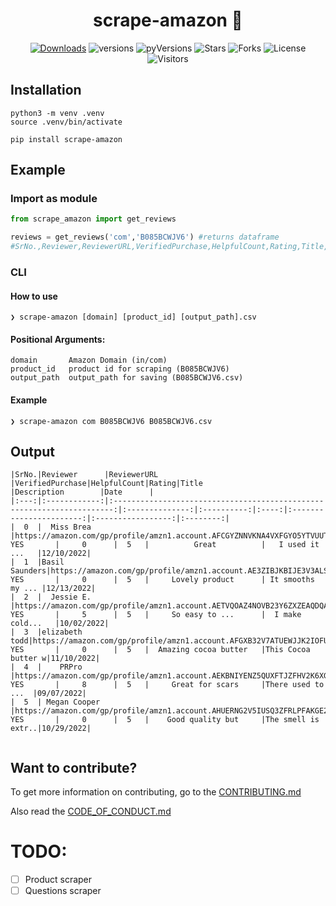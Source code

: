<div align="center">

# scrape-amazon 🚀

[![Downloads](https://img.shields.io/badge/dynamic/json?color=success&label=downloads&query=%24.total_downloads&url=https%3A%2F%2Fapi.pepy.tech%2Fapi%2Fv2%2Fprojects%2Fscrape-amazon&style=flat-square)](https://github.com/accolver/scrape-amazon)
![versions](https://img.shields.io/pypi/v/scrape-amazon?label=version&style=flat-square&color=ffd05b)
![pyVersions](https://img.shields.io/pypi/pyversions/scrape-amazon?style=flat-square&color=f58b1b)
![Stars](https://img.shields.io/github/stars/accolver/scrape-amazon?color=e6e87d)
![Forks](https://img.shields.io/github/forks/accolver/scrape-amazon?color=3efac5)
![License](https://img.shields.io/github/license/accolver/scrape-amazon)
![Visitors](https://visitor-badge.laobi.icu/badge?page_id=accolver.scrape-amazon)

</div>

## Installation

```shell
python3 -m venv .venv
source .venv/bin/activate
```

```shell
pip install scrape-amazon
```

## Example

### Import as module

```python
from scrape_amazon import get_reviews

reviews = get_reviews('com','B085BCWJV6') #returns dataframe
#SrNo.,Reviewer,ReviewerURL,VerifiedPurchase,HelpfulCount,Rating,Title,Description,Date
```

### CLI

#### How to use

```shell
❯ scrape-amazon [domain] [product_id] [output_path].csv
```

#### Positional Arguments:

```shell
domain       Amazon Domain (in/com)
product_id   product id for scraping (B085BCWJV6)
output_path  output_path for saving (B085BCWJV6.csv)
```

#### Example

```shell
❯ scrape-amazon com B085BCWJV6 B085BCWJV6.csv
```

## Output

```shell
|SrNo.|Reviewer      |ReviewerURL                                                             |VerifiedPurchase|HelpfulCount|Rating|Title                    |Description        |Date      |
|:---:|:------------:|:----------------------------------------------------------------------:|:--------------:|:----------:|:----:|:-----------------------:|:-----------------:|:--------:|
|  0  |  Miss Brea   |https://amazon.com/gp/profile/amzn1.account.AFCGYZNNVKNA4VXFGYO5YTVUUTFA|      YES       |     0      |  5   |          Great          |   I used it ...   |12/10/2022|
|  1  |Basil Saunders|https://amazon.com/gp/profile/amzn1.account.AE3ZIBJKBIJE3V3ALSXENXCJI6TA|      YES       |     0      |  5   |     Lovely product      | It smooths my ... |12/13/2022|
|  2  |  Jessie E.   |https://amazon.com/gp/profile/amzn1.account.AETVQOAZ4NOVB23Y6ZXZEAQDQAUQ|      YES       |     5      |  5   |     So easy to ...      |  I make cold...   |10/02/2022|
|  3  |elizabeth todd|https://amazon.com/gp/profile/amzn1.account.AFGXB32V7ATUEWJJK2IOFU4MZGHQ|      YES       |     0      |  5   |  Amazing cocoa butter   |This Cocoa butter w|11/10/2022|
|  4  |    PRPro     |https://amazon.com/gp/profile/amzn1.account.AEKBNIYENZ5QUXFTJZFHV2K6XG6Q|      YES       |     8      |  5   |     Great for scars     |There used to ...  |09/07/2022|
|  5  | Megan Cooper |https://amazon.com/gp/profile/amzn1.account.AHUERNG2V5IUSQ3ZFRLPFAKGE2ZA|      YES       |     0      |  5   |    Good quality but     |The smell is extr..|10/29/2022|


```

## Want to contribute?

To get more information on contributing, go to the
[CONTRIBUTING.md](https://github.com/accolver/scrape-amazon/blob/master/CONTRIBUTING.md)

Also read the [CODE_OF_CONDUCT.md](https://github.com/accolver/scrape-amazon/blob/master/CODE_OF_CONDUCT.md)

# TODO:

- [ ] Product scraper
- [ ] Questions scraper
